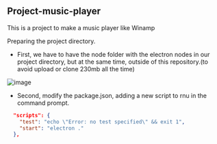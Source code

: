 ## Project-music-player

This is a project to make a music player like Winamp

Preparing the project directory.
* First, we have to have the node folder with the electron nodes in our project directory, but at the same time, outside of this repository.(to avoid upload or clone 230mb all the time)

![image](https://github.com/user-attachments/assets/67e39fc8-b468-411c-b0e5-966497d6b0c4)

* Second, modify the package.json, adding a new script to rnu in the command prompt.

```json
  "scripts": {
    "test": "echo \"Error: no test specified\" && exit 1",
    "start": "electron ." 
  },
```
